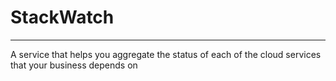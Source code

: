 # StackWatch
---

A service that helps you aggregate the status of each of the cloud services that your business depends on
